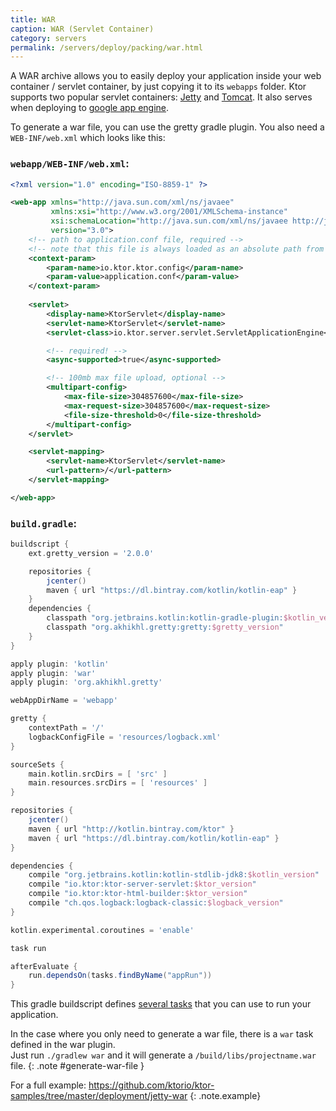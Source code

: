 ```yaml
---
title: WAR
caption: WAR (Servlet Container)
category: servers
permalink: /servers/deploy/packing/war.html
---
```


A WAR archive allows you to easily deploy your application inside your web container / servlet container,
by just copying it to its `webapps` folder. Ktor supports two popular servlet containers: [Jetty](#jetty) and [Tomcat](#tomcat).
It also serves when deploying to [google app engine](#google-app-engine).

To generate a war file, you can use the gretty gradle plugin. You also need a `WEB-INF/web.xml` which looks like this:

### `webapp/WEB-INF/web.xml`:
```xml
<?xml version="1.0" encoding="ISO-8859-1" ?>

<web-app xmlns="http://java.sun.com/xml/ns/javaee"
         xmlns:xsi="http://www.w3.org/2001/XMLSchema-instance"
         xsi:schemaLocation="http://java.sun.com/xml/ns/javaee http://java.sun.com/xml/ns/javaee/web-app_3_0.xsd"
         version="3.0">
    <!-- path to application.conf file, required -->
    <!-- note that this file is always loaded as an absolute path from the classpath -->
    <context-param>
        <param-name>io.ktor.ktor.config</param-name>
        <param-value>application.conf</param-value>
    </context-param>
	
    <servlet>
        <display-name>KtorServlet</display-name>
        <servlet-name>KtorServlet</servlet-name>
        <servlet-class>io.ktor.server.servlet.ServletApplicationEngine</servlet-class>

        <!-- required! -->
        <async-supported>true</async-supported>

        <!-- 100mb max file upload, optional -->
        <multipart-config>
            <max-file-size>304857600</max-file-size>
            <max-request-size>304857600</max-request-size>
            <file-size-threshold>0</file-size-threshold>
        </multipart-config>
    </servlet>

    <servlet-mapping>
        <servlet-name>KtorServlet</servlet-name>
        <url-pattern>/</url-pattern>
    </servlet-mapping>

</web-app>
```

### `build.gradle`:
```groovy
buildscript {
    ext.gretty_version = '2.0.0'

    repositories {
        jcenter()
        maven { url "https://dl.bintray.com/kotlin/kotlin-eap" }
    }
    dependencies {
        classpath "org.jetbrains.kotlin:kotlin-gradle-plugin:$kotlin_version"
        classpath "org.akhikhl.gretty:gretty:$gretty_version"
    }
}

apply plugin: 'kotlin'
apply plugin: 'war'
apply plugin: 'org.akhikhl.gretty'

webAppDirName = 'webapp'

gretty {
    contextPath = '/'
    logbackConfigFile = 'resources/logback.xml'
}

sourceSets {
    main.kotlin.srcDirs = [ 'src' ]
    main.resources.srcDirs = [ 'resources' ]
}

repositories {
    jcenter()
    maven { url "http://kotlin.bintray.com/ktor" }
    maven { url "https://dl.bintray.com/kotlin/kotlin-eap" }
}

dependencies {
    compile "org.jetbrains.kotlin:kotlin-stdlib-jdk8:$kotlin_version"
    compile "io.ktor:ktor-server-servlet:$ktor_version"
    compile "io.ktor:ktor-html-builder:$ktor_version"
    compile "ch.qos.logback:logback-classic:$logback_version"
}

kotlin.experimental.coroutines = 'enable'

task run

afterEvaluate {
    run.dependsOn(tasks.findByName("appRun"))
}
```

This gradle buildscript defines [several tasks](http://akhikhl.github.io/gretty-doc/Gretty-tasks) that
you can use to run your application.

In the case where you only need to generate a war file, there is a `war` task defined in the war plugin.<br />
Just run `./gradlew war` and it will generate a `/build/libs/projectname.war` file.
{: .note #generate-war-file }

For a full example: <https://github.com/ktorio/ktor-samples/tree/master/deployment/jetty-war>
{: .note.example}
